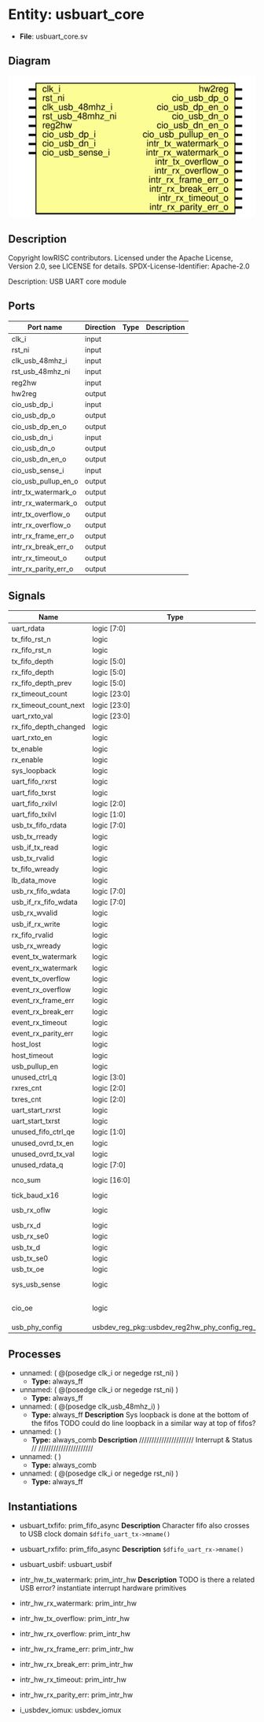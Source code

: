 # Entity: usbuart_core

- **File**: usbuart_core.sv
## Diagram

![Diagram](usbuart_core.svg "Diagram")
## Description

 Copyright lowRISC contributors.
 Licensed under the Apache License, Version 2.0, see LICENSE for details.
 SPDX-License-Identifier: Apache-2.0

 Description: USB UART core module


## Ports

| Port name            | Direction | Type | Description |
| -------------------- | --------- | ---- | ----------- |
| clk_i                | input     |      |             |
| rst_ni               | input     |      |             |
| clk_usb_48mhz_i      | input     |      |             |
| rst_usb_48mhz_ni     | input     |      |             |
| reg2hw               | input     |      |             |
| hw2reg               | output    |      |             |
| cio_usb_dp_i         | input     |      |             |
| cio_usb_dp_o         | output    |      |             |
| cio_usb_dp_en_o      | output    |      |             |
| cio_usb_dn_i         | input     |      |             |
| cio_usb_dn_o         | output    |      |             |
| cio_usb_dn_en_o      | output    |      |             |
| cio_usb_sense_i      | input     |      |             |
| cio_usb_pullup_en_o  | output    |      |             |
| intr_tx_watermark_o  | output    |      |             |
| intr_rx_watermark_o  | output    |      |             |
| intr_tx_overflow_o   | output    |      |             |
| intr_rx_overflow_o   | output    |      |             |
| intr_rx_frame_err_o  | output    |      |             |
| intr_rx_break_err_o  | output    |      |             |
| intr_rx_timeout_o    | output    |      |             |
| intr_rx_parity_err_o | output    |      |             |
## Signals

| Name                  | Type                                           | Description                                                                                      |
| --------------------- | ---------------------------------------------- | ------------------------------------------------------------------------------------------------ |
| uart_rdata            | logic [7:0]                                    |                                                                                                  |
| tx_fifo_rst_n         | logic                                          |                                                                                                  |
| rx_fifo_rst_n         | logic                                          |                                                                                                  |
| tx_fifo_depth         | logic [5:0]                                    |                                                                                                  |
| rx_fifo_depth         | logic [5:0]                                    |                                                                                                  |
| rx_fifo_depth_prev    | logic [5:0]                                    |                                                                                                  |
| rx_timeout_count      | logic [23:0]                                   |  rx timeout interrupt                                                                            |
| rx_timeout_count_next | logic [23:0]                                   |  rx timeout interrupt                                                                            |
| uart_rxto_val         | logic [23:0]                                   |  rx timeout interrupt                                                                            |
| rx_fifo_depth_changed | logic                                          |                                                                                                  |
| uart_rxto_en          | logic                                          |                                                                                                  |
| tx_enable             | logic                                          |                                                                                                  |
| rx_enable             | logic                                          |                                                                                                  |
| sys_loopback          | logic                                          |                                                                                                  |
| uart_fifo_rxrst       | logic                                          |                                                                                                  |
| uart_fifo_txrst       | logic                                          |                                                                                                  |
| uart_fifo_rxilvl      | logic [2:0]                                    |                                                                                                  |
| uart_fifo_txilvl      | logic [1:0]                                    |                                                                                                  |
| usb_tx_fifo_rdata     | logic [7:0]                                    |                                                                                                  |
| usb_tx_rready         | logic                                          |                                                                                                  |
| usb_if_tx_read        | logic                                          |                                                                                                  |
| usb_tx_rvalid         | logic                                          |                                                                                                  |
| tx_fifo_wready        | logic                                          |                                                                                                  |
| lb_data_move          | logic                                          |                                                                                                  |
| usb_rx_fifo_wdata     | logic [7:0]                                    |                                                                                                  |
| usb_if_rx_fifo_wdata  | logic [7:0]                                    |                                                                                                  |
| usb_rx_wvalid         | logic                                          |                                                                                                  |
| usb_if_rx_write       | logic                                          |                                                                                                  |
| rx_fifo_rvalid        | logic                                          |                                                                                                  |
| usb_rx_wready         | logic                                          |                                                                                                  |
| event_tx_watermark    | logic                                          |                                                                                                  |
| event_rx_watermark    | logic                                          |                                                                                                  |
| event_tx_overflow     | logic                                          |                                                                                                  |
| event_rx_overflow     | logic                                          |                                                                                                  |
| event_rx_frame_err    | logic                                          |                                                                                                  |
| event_rx_break_err    | logic                                          |                                                                                                  |
| event_rx_timeout      | logic                                          |                                                                                                  |
| event_rx_parity_err   | logic                                          |                                                                                                  |
| host_lost             | logic                                          |                                                                                                  |
| host_timeout          | logic                                          |                                                                                                  |
| usb_pullup_en         | logic                                          |                                                                                                  |
| unused_ctrl_q         | logic [3:0]                                    |                                                                                                  |
| rxres_cnt             | logic [2:0]                                    |  4 cycle reset pulse                                                                             |
| txres_cnt             | logic [2:0]                                    |                                                                                                  |
| uart_start_rxrst      | logic                                          |                                                                                                  |
| uart_start_txrst      | logic                                          |                                                                                                  |
| unused_fifo_ctrl_qe   | logic [1:0]                                    |                                                                                                  |
| unused_ovrd_tx_en     | logic                                          |                                                                                                  |
| unused_ovrd_tx_val    | logic                                          |                                                                                                  |
| unused_rdata_q        | logic [7:0]                                    |                                                                                                  |
| nco_sum               | logic   [16:0]                                 | extra bit to get the carry                                                                       |
| tick_baud_x16         | logic                                          |                                                                                                  |
| usb_rx_oflw           | logic                                          | ////////////  RX Logic // ////////////                                                           |
| usb_rx_d              | logic                                          |                                                                                                  |
| usb_rx_se0            | logic                                          |                                                                                                  |
| usb_tx_d              | logic                                          |                                                                                                  |
| usb_tx_se0            | logic                                          |                                                                                                  |
| usb_tx_oe             | logic                                          |                                                                                                  |
| sys_usb_sense         | logic                                          | USB sense synced to clk_i                                                                        |
| cio_oe                | logic                                          | ///////////////////////////////  USB IO Muxing               // ///////////////////////////////  |
| usb_phy_config        | usbdev_reg_pkg::usbdev_reg2hw_phy_config_reg_t |  Static configuration                                                                            |
## Processes
- unnamed: ( @(posedge clk_i or negedge rst_ni) )
  - **Type:** always_ff
- unnamed: ( @(posedge clk_i or negedge rst_ni) )
  - **Type:** always_ff
- unnamed: ( @(posedge clk_usb_48mhz_i) )
  - **Type:** always_ff
**Description**
 Sys loopback is done at the bottom of the fifos  TODO could do line loopback in a similar way at top of fifos? 
- unnamed: (  )
  - **Type:** always_comb
**Description**
//////////////////////  Interrupt & Status // ////////////////////// 
- unnamed: (  )
  - **Type:** always_comb
- unnamed: ( @(posedge clk_i or negedge rst_ni) )
  - **Type:** always_ff
## Instantiations

- usbuart_txfifo: prim_fifo_async
**Description**
 Character fifo also crosses to USB clock domain
`$dfifo_uart_tx->mname()`

- usbuart_rxfifo: prim_fifo_async
**Description**
`$dfifo_uart_rx->mname()`

- usbuart_usbif: usbuart_usbif
- intr_hw_tx_watermark: prim_intr_hw
**Description**
 TODO is there a related USB error?
 instantiate interrupt hardware primitives

- intr_hw_rx_watermark: prim_intr_hw
- intr_hw_tx_overflow: prim_intr_hw
- intr_hw_rx_overflow: prim_intr_hw
- intr_hw_rx_frame_err: prim_intr_hw
- intr_hw_rx_break_err: prim_intr_hw
- intr_hw_rx_timeout: prim_intr_hw
- intr_hw_rx_parity_err: prim_intr_hw
- i_usbdev_iomux: usbdev_iomux
